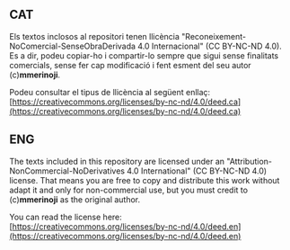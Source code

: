 ## CAT

Els textos inclosos al repositori tenen llicència "Reconeixement-NoComercial-SenseObraDerivada 4.0 Internacional" (CC BY-NC-ND 4.0). Es a dir, podeu copiar-ho i compartir-lo sempre que sigui sense finalitats comercials, sense fer cap modificació i fent esment del seu autor (c)**mmerinoji**.

Podeu consultar el tipus de llicència al següent enllaç:   
[https://creativecommons.org/licenses/by-nc-nd/4.0/deed.ca](https://creativecommons.org/licenses/by-nc-nd/4.0/deed.ca)


## ENG

The texts included in this repository are licensed under an "Attribution-NonCommercial-NoDerivatives 4.0 International" (CC BY-NC-ND 4.0) license. That means you are free to copy and distribute this work without adapt it and only for non-commercial use, but you must credit to (c)**mmerinoji** as the original author.

You can read the license here:  
[https://creativecommons.org/licenses/by-nc-nd/4.0/deed.en](https://creativecommons.org/licenses/by-nc-nd/4.0/deed.en)
